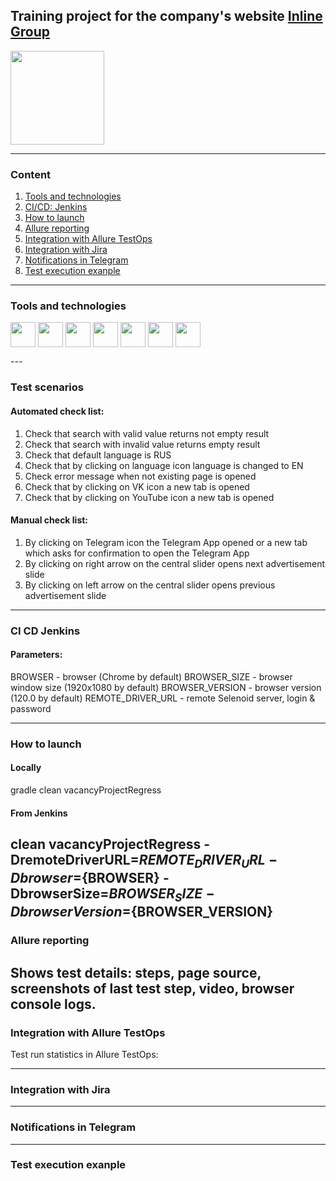 ## Training project for the company's website [Inline Group](https://inlinegroup.ru/)  

<image src="https://github.com/EvgeniiaLV/inline_group_vacancy_project/assets/153442050/329cb0b4-53b8-483e-8a9a-f74b0f5c790d" width="150" height="150"/>

---
### Content
1. [Tools and technologies](#tools-and-technologies)
2. [CI/CD: Jenkins](#ci-cd-jenkins)
3. [How to launch](#how-to-launch)
4. [Allure reporting](#allure-reporting)
5. [Integration with Allure TestOps](#integration-with-allure-testops)
6. [Integration with Jira](#integration-with-jira)
7. [Notifications in Telegram](#notifications-in-telegram)
8. [Test execution exanple](#test-execution-exanple)
---
### Tools and technologies
<p align="left">
  <img align="center" src="https://cdn.jsdelivr.net/gh/devicons/devicon@latest/icons/github/github-original-wordmark.svg" height="40" width="40" /> 
  <img align="center" src="https://cdn.jsdelivr.net/gh/devicons/devicon@latest/icons/java/java-original.svg" height="40" width="40" />
  <img align="center" src="https://cdn.jsdelivr.net/gh/devicons/devicon@latest/icons/intellij/intellij-original.svg" height="40" width="40" />
  <img align="center" src="https://cdn.jsdelivr.net/gh/devicons/devicon@latest/icons/gradle/gradle-original.svg" height="40" width="40" />
  <img align="center" src="https://cdn.jsdelivr.net/gh/devicons/devicon@latest/icons/jenkins/jenkins-original.svg" height="40" width="40" />
  <img align="center" src="https://cdn.jsdelivr.net/gh/devicons/devicon@latest/icons/junit/junit-plain-wordmark.svg" height="40" width="40" />       
  <img align="center" src="https://cdn.jsdelivr.net/gh/devicons/devicon@latest/icons/jira/jira-original-wordmark.svg" height="40" width="40" />
</p>
---

### Test scenarios
#### Automated check list:
1. Check that search with valid value returns not empty result
2. Check that search with invalid value returns empty result
3. Check that default language is RUS
4. Check that by clicking on language icon language is changed to EN
5. Check error message when not existing page is opened
6. Check that by clicking on VK icon a new tab is opened
7. Check that by clicking on YouTube icon a new tab is opened
#### Manual check list:
1. By clicking on Telegram icon the Telegram App opened or a new tab which asks for confirmation to open the Telegram App
2. By clicking on right arrow on the central slider opens next advertisement slide
3. By clicking on left arrow on the central slider opens previous advertisement slide
---
### CI CD Jenkins


#### Parameters:
BROWSER - browser (Chrome by default)
BROWSER_SIZE - browser window size (1920x1080 by default)
BROWSER_VERSION - browser version (120.0 by default)
REMOTE_DRIVER_URL - remote Selenoid server, login & password

---
### How to launch
#### Locally
gradle clean vacancyProjectRegress
#### From Jenkins
clean vacancyProjectRegress 
-DremoteDriverURL=${REMOTE_DRIVER_URL} 
-Dbrowser=${BROWSER} 
-DbrowserSize=${BROWSER_SIZE} 
-DbrowserVersion=${BROWSER_VERSION}
---
### Allure reporting
Shows test details: steps, page source, screenshots of last test step, video, browser console logs.
---
### Integration with Allure TestOps
Test run statistics in Allure TestOps:

---
### Integration with Jira

---
### Notifications in Telegram

---
### Test execution exanple
